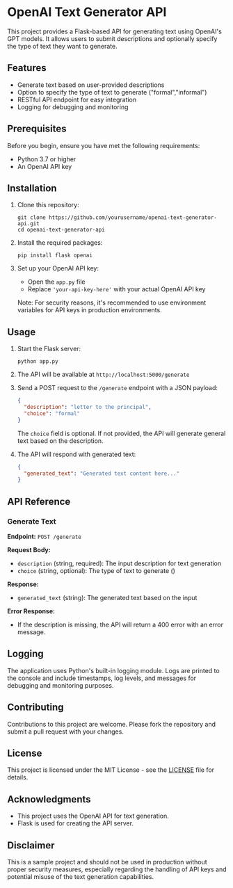 # OpenAI Text Generator API

This project provides a Flask-based API for generating text using OpenAI's GPT models. It allows users to submit descriptions and optionally specify the type of text they want to generate.

## Features

- Generate text based on user-provided descriptions
- Option to specify the type of text to generate ("formal","informal")
- RESTful API endpoint for easy integration
- Logging for debugging and monitoring

## Prerequisites

Before you begin, ensure you have met the following requirements:

- Python 3.7 or higher
- An OpenAI API key

## Installation

1. Clone this repository:
   ```
   git clone https://github.com/yourusername/openai-text-generator-api.git
   cd openai-text-generator-api
   ```

2. Install the required packages:
   ```
   pip install flask openai
   ```

3. Set up your OpenAI API key:
   - Open the `app.py` file
   - Replace `'your-api-key-here'` with your actual OpenAI API key
   
   Note: For security reasons, it's recommended to use environment variables for API keys in production environments.

## Usage

1. Start the Flask server:
   ```
   python app.py
   ```

2. The API will be available at `http://localhost:5000/generate`

3. Send a POST request to the `/generate` endpoint with a JSON payload:
   ```json
   {
     "description": "letter to the principal",
     "choice": "formal"
   }
   ```
   The `choice` field is optional. If not provided, the API will generate general text based on the description.

4. The API will respond with generated text:
   ```json
   {
     "generated_text": "Generated text content here..."
   }
   ```

## API Reference

### Generate Text

**Endpoint:** `POST /generate`

**Request Body:**
- `description` (string, required): The input description for text generation
- `choice` (string, optional): The type of text to generate ()

**Response:**
- `generated_text` (string): The generated text based on the input

**Error Response:**
- If the description is missing, the API will return a 400 error with an error message.

## Logging

The application uses Python's built-in logging module. Logs are printed to the console and include timestamps, log levels, and messages for debugging and monitoring purposes.

## Contributing

Contributions to this project are welcome. Please fork the repository and submit a pull request with your changes.

## License

This project is licensed under the MIT License - see the [LICENSE](LICENSE) file for details.

## Acknowledgments

- This project uses the OpenAI API for text generation.
- Flask is used for creating the API server.

## Disclaimer

This is a sample project and should not be used in production without proper security measures, especially regarding the handling of API keys and potential misuse of the text generation capabilities.
